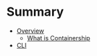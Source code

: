 # Summary

* [Overview](README.md)
   * [What is Containership](what_is_containership.md)
* [CLI](cli.md)

